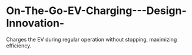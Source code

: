 # On-The-Go-EV-Charging---Design-Innovation-
Charges the EV during regular operation without stopping, maximizing efficiency.
